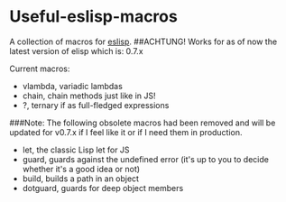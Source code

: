 # Useful-eslisp-macros
A collection of macros for [eslisp](https://github.com/anko/eslisp).
##ACHTUNG! Works for as of now the latest version of elisp which is: 0.7.x

Current macros:
* vlambda, variadic lambdas
* chain, chain methods just like in JS!
* ?, ternary if as full-fledged expressions

###Note:
The following obsolete macros had been removed and will be updated for v0.7.x if I feel like it or if I need them in production.
* let, the classic Lisp let for JS
* guard, guards against the undefined error (it's up to you to decide whether it's a good idea or not)
* build, builds a path in an object
* dotguard, guards for deep object members
